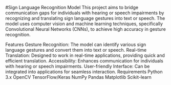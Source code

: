 #Sign Language Recognition Model
This project aims to bridge communication gaps for individuals with hearing or speech impairments by recognizing and translating sign language gestures into text or speech. The model uses computer vision and machine learning techniques, specifically Convolutional Neural Networks (CNNs), to achieve high accuracy in gesture recognition.

Features
Gesture Recognition: The model can identify various sign language gestures and convert them into text or speech.
Real-time Translation: Designed to work in real-time applications, providing quick and efficient translation.
Accessibility: Enhances communication for individuals with hearing or speech impairments.
User-friendly Interface: Can be integrated into applications for seamless interaction.
Requirements
Python 3.x
OpenCV
TensorFlow/Keras
NumPy
Pandas
Matplotlib
Scikit-learn

